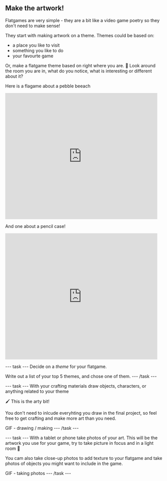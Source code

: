 ## Make the artwork!

Flatgames are very simple - they are a bit like a video game poetry so they don't need to make sense!

They start with making artwork on a theme. Themes could be based on: 

- a place you like to visit
- something you like to do
- your favourte game

Or, make a flatgame theme based on right where you are. 👀 Look around the room you are in, what do you notice, what is interesting or different about it?

Here is a flagame about a pebble beeach
<div class="scratch-preview">
 <iframe allowtransparency="true" width="485" height="402" src="https://scratch.mit.edu/projects/1196985085/embed?autostart=false" frameborder="0"></iframe>
</div>

And one about a pencil case!
<div class="scratch-preview">
 <iframe allowtransparency="true" width="485" height="402" src="https://scratch.mit.edu/projects/1196985085/embed?autostart=false" frameborder="0"></iframe>
</div>

--- task ---
Decide on a *theme* for your flatgame. 

Write out a list of your top 5 themes, and chose one of them.
--- /task ---


--- task ---
With your crafting materials draw objects, characters, or anything related to your theme 

🖌️ This is the arty bit! 

You don't need to inlcude everyhting you draw in the final project, so feel free to get crafting and make more art than you need. 

GIF - drawing / making
--- /task ---


--- task ---
With a tablet or phone take photos of your art. This will be the artwork you use for your game, try to take picture in focus and in a light room 📸

You cam also take close-up photos to add texture to your flatgame and take photos of objects you might want to include in the game. 

GIF - taking photos
--- /task ---
